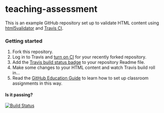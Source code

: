 teaching-assessment
===================

This is an example GitHub repository set up to validate HTML content using [html5validator](https://pypi.python.org/pypi/html5validator) and [Travis CI](https://travis-ci.org/).

### Getting started

1. Fork this repository.
2. Log in to Travis and [turn on CI](http://docs.travis-ci.com/user/getting-started/#Step-two%3A-Activate-GitHub-Webhook) for your recently forked repository.
3. Add the [Travis build status badge](http://docs.travis-ci.com/user/status-images/) to your repository Readme file.
4. Make some changes to your HTML content and watch Travis build roll in...
5. Read the [GitHub Education Guide](https://education.github.com/guide) to learn how to set up classroom assignments in this way.

#### Is it passing?
[![Build Status](https://travis-ci.org/arfonsmith/teaching-assessment.svg?branch=master)](https://travis-ci.org/arfonsmith/teaching-assessment)
